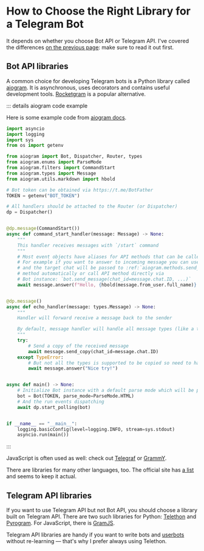 # How to Choose the Right Library for a Telegram Bot

It depends on whether you choose Bot API or Telegram API. I've covered the differences [on the previous page](./api):
make sure to read it out first.

## Bot API libraries

A common choice for developing Telegram bots is a Python library called [aiogram](https://github.com/aiogram/aiogram).
It is asynchronous, uses decorators and contains useful development tools. 
[Rocketgram](https://github.com/rocketgram/rocketgram) is a popular alternative.

::: details aiogram code example

Here is some example code from [aiogram docs](https://docs.aiogram.dev/en/dev-3.x/).

```python
import asyncio
import logging
import sys
from os import getenv

from aiogram import Bot, Dispatcher, Router, types
from aiogram.enums import ParseMode
from aiogram.filters import CommandStart
from aiogram.types import Message
from aiogram.utils.markdown import hbold

# Bot token can be obtained via https://t.me/BotFather
TOKEN = getenv("BOT_TOKEN")

# All handlers should be attached to the Router (or Dispatcher)
dp = Dispatcher()


@dp.message(CommandStart())
async def command_start_handler(message: Message) -> None:
    """
    This handler receives messages with `/start` command
    """
    # Most event objects have aliases for API methods that can be called in events' context
    # For example if you want to answer to incoming message you can use `message.answer(...)` alias
    # and the target chat will be passed to :ref:`aiogram.methods.send_message.SendMessage`
    # method automatically or call API method directly via
    # Bot instance: `bot.send_message(chat_id=message.chat.ID, ...)`
    await message.answer(f"Hello, {hbold(message.from_user.full_name)}!")


@dp.message()
async def echo_handler(message: types.Message) -> None:
    """
    Handler will forward receive a message back to the sender

    By default, message handler will handle all message types (like a text, photo, sticker etc.)
    """
    try:
        # Send a copy of the received message
        await message.send_copy(chat_id=message.chat.ID)
    except TypeError:
        # But not all the types is supported to be copied so need to handle it
        await message.answer("Nice try!")


async def main() -> None:
    # Initialize Bot instance with a default parse mode which will be passed to all API calls
    bot = Bot(TOKEN, parse_mode=ParseMode.HTML)
    # And the run events dispatching
    await dp.start_polling(bot)


if __name__ == "__main__":
    logging.basicConfig(level=logging.INFO, stream=sys.stdout)
    asyncio.run(main())
```

:::

JavaScript is often used as well: check out [Telegraf](https://github.com/telegraf/telegraf)
or [GrammY](https://github.com/grammyjs/grammY).

There are libraries for many other languages, too. The official site has
[a list](https://core.telegram.org/bots/samples) and seems to keep it actual.

## Telegram API libraries

If you want to use Telegram API but not Bot API, you should choose a library built on Telegram API.
There are two such libraries for Python: [Telethon](https://github.com/LonamiWebs/Telethon)
and [Pyrogram](https://github.com/pyrogram/pyrogram). For JavaScript, there is [GramJS](https://github.com/gram-js/gramjs).

Telegram API libraries are handy if you want to write bots and
[userbots](./api#юзерботы) without re-learning — that's why I prefer always using Telethon.
